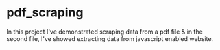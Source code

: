 # pdf_scraping
In this project I've demonstrated scraping data from a pdf file & in the second file, I've showed extracting data from javascript enabled website.
